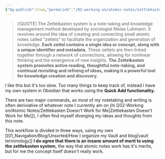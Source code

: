 ```yaml
---
{"dg-publish":true,"permalink":"/02-working-on/atomic-notes/zettlekasten-doesn-t-work-for-me/","title":"Zettlekasten Doesn't Work for Me","tags":["type/atomic-note"],"noteIcon":"","created":"Sunday, September 24th 2023, 8:54:50 pm","updated":"2023-12-23T16:54:18.906+01:00"}
---
```



> [!QUOTE]
> The Zettelkasten system is a note-taking and knowledge management method developed by sociologist Niklas Luhmann. It revolves around the idea of creating and connecting small atomic notes called "zettels" to facilitate the organization and generation of knowledge. **Each zettel contains a single idea or concept, along with a unique identifier and metadata.** These zettels are then linked together through a network of connections, allowing for nonlinear thinking and the emergence of new insights. **The Zettelkasten system promotes active reading, thoughtful note-taking, and continual revisiting and refining of ideas, making it a powerful tool for knowledge creation and discovery.**


I like this but it's too slow. Too many things to keep track of, instead I have my own system in Obsidian that works using the **Quick Add functionality.**

There are two major commands, as most of my notetaking and writing is often deriviative of whatever note I currently am on (hi [[02-Working on/Atomic Notes/Zettlekasten Doesn't Work for Me\|Zettlekasten Doesn't Work for Me]]), I often find myself diverging my ideas and thoughts from this note.

This workflow is divided in three ways, using my own [[01_Navigation/Blog/Unsorted/How I organize my Vault and blog\|vault terminology]] **I do agree that there is an insane amount of merit to using the zettlekasten system,**  the way that atomic notes work has it's merits, but for me the concept itself doesn't really work.